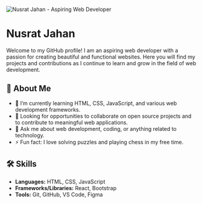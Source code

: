 ![Nusrat Jahan - Aspiring Web Developer](https://i.ibb.co/VQLWdg5/Get-started-in-Canva.png)

# Nusrat Jahan

Welcome to my GitHub profile! I am an aspiring web developer with a passion for creating beautiful and functional websites. Here you will find my projects and contributions as I continue to learn and grow in the field of web development.

## 🚀 About Me

- 🌱 I’m currently learning HTML, CSS, JavaScript, and various web development frameworks.
- 💼 Looking for opportunities to collaborate on open source projects and to contribute to meaningful web applications.
- 💬 Ask me about web development, coding, or anything related to technology.
- ⚡ Fun fact: I love solving puzzles and playing chess in my free time.

## 🛠️ Skills

- **Languages:** HTML, CSS, JavaScript
- **Frameworks/Libraries:** React, Bootstrap
- **Tools:** Git, GitHub, VS Code, Figma
